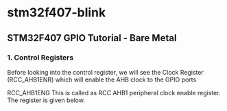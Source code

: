 # stm32f407-blink
## STM32F407 GPIO Tutorial - Bare Metal
### 1. Control Registers
Before looking into the control register, we will see the Clock Register (RCC_AHB1ENR) which will enable the AHB clock to the GPIO ports

RCC_AHB1ENG
This is called as RCC AHB1 peripheral clock enable register. The register is given below.
